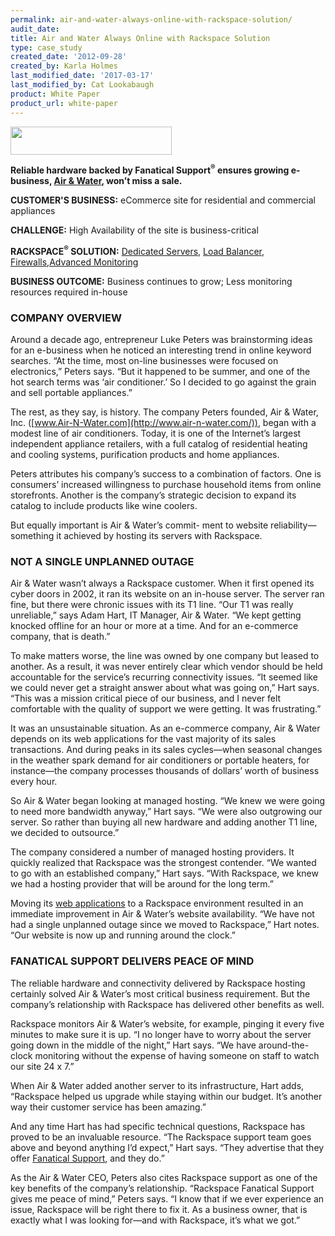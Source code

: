 ```yaml
---
permalink: air-and-water-always-online-with-rackspace-solution/
audit_date:
title: Air and Water Always Online with Rackspace Solution
type: case_study
created_date: '2012-09-28'
created_by: Karla Holmes
last_modified_date: '2017-03-17'
last_modified_by: Cat Lookabaugh
product: White Paper
product_url: white-paper
---
```


<a href="http://www.air-n-water.com/">
   <img src="{% asset_path UseCases/air-and-water-always-online-with-rackspace-solution/ANW_Logo.png %}" width="258" height="45" />
</a>

**Reliable hardware backed by Fanatical Support<sup>&reg;</sup> ensures growing
e-business, [Air & Water](http://www.air-n-water.com/), won’t miss a sale.**

**CUSTOMER'S BUSINESS:** eCommerce site for residential and commercial appliances

**CHALLENGE:** High Availability of the site is business-critical

**RACKSPACE<sup>&reg;</sup> SOLUTION:** [Dedicated
Servers](http://www.rackspace.com/managed_hosting/index.php), [Load
Balancer](http://www.rackspace.com/cloud/cloud_hosting_products/loadbalancers/),
[Firewalls](http://www.rackspace.com/managed_hosting/services/security/firewalls.php),[Advanced
Monitoring](http://www.rackspace.com/managed_hosting/services/proservices/criticalsites.php)

**BUSINESS OUTCOME:** Business continues to grow; Less monitoring resources
required in-house

### COMPANY OVERVIEW

Around a decade ago, entrepreneur Luke Peters was brainstorming ideas
for an e-business when he noticed an interesting trend in online keyword
searches. “At the time, most on-line businesses were focused on
electronics,” Peters says. “But it happened to be summer, and one of the
hot search terms was ‘air conditioner.’ So I decided to go against the
grain and sell portable appliances.”

The rest, as they say, is history. The company Peters founded, Air &
Water, Inc. ([www.Air-N-Water.com](http://www.air-n-water.com/)), began
with a modest line of air conditioners. Today, it is one of the
Internet’s largest independent appliance retailers, with a full catalog
of residential heating and cooling systems, purification products and
home appliances.

Peters attributes his company’s success to a combination of factors. One
is consumers’ increased willingness to purchase household items from
online storefronts. Another is the company’s strategic decision to
expand its catalog to include products like wine coolers.

But equally important is Air & Water’s commit- ment to website
reliability—something it achieved by hosting its servers with Rackspace.

### NOT A SINGLE UNPLANNED OUTAGE

Air & Water wasn’t always a Rackspace customer. When it first opened its
cyber doors in 2002, it ran its website on an in-house server. The
server ran fine, but there were chronic issues with its T1 line. “Our T1
was really unreliable,” says Adam Hart, IT Manager, Air & Water. “We
kept getting knocked offline for an hour or more at a time. And for an
e-commerce company, that is death.”

To make matters worse, the line was owned by one company but leased to
another. As a result, it was never entirely clear which vendor should be
held accountable for the service’s recurring connectivity issues. “It
seemed like we could never get a straight answer about what was going
on,” Hart says. “This was a mission critical piece of our business, and
I never felt comfortable with the quality of support we were getting. It
was frustrating.”

It was an unsustainable situation. As an e-commerce company, Air & Water
depends on its web applications for the vast majority of its sales
transactions. And during peaks in its sales cycles—when seasonal changes
in the weather spark demand for air conditioners or portable heaters,
for instance—the company processes thousands of dollars’ worth of
business every hour.

So Air & Water began looking at managed hosting. “We knew we were going
to need more bandwidth anyway,” Hart says. “We were also outgrowing our
server. So rather than buying all new hardware and adding another T1
line, we decided to outsource.”

The company considered a number of managed hosting providers. It quickly
realized that Rackspace was the strongest contender. “We wanted to go
with an established company,” Hart says. “With Rackspace, we knew we had
a hosting provider that will be around for the long term.”

Moving its [web
applications](http://www.rackspace.com/enterprise_hosting/saas/) to a
Rackspace environment resulted in an immediate improvement in Air &
Water’s website availability. “We have not had a single unplanned outage
since we moved to Rackspace,” Hart notes. “Our website is now up and
running around the clock.”

### FANATICAL SUPPORT DELIVERS PEACE OF MIND

The reliable hardware and connectivity delivered by Rackspace hosting
certainly solved Air & Water’s most critical business requirement. But
the company’s relationship with Rackspace has delivered other benefits
as well.

Rackspace monitors Air & Water’s website, for example, pinging it every
five minutes to make sure it is up. “I no longer have to worry about the
server going down in the middle of the night,” Hart says. “We have
around-the-clock monitoring without the expense of having someone on
staff to watch our site 24 x 7.”

When Air & Water added another server to its infrastructure, Hart adds,
“Rackspace helped us upgrade while staying within our budget. It’s
another way their customer service has been amazing.”

And any time Hart has had specific technical questions, Rackspace has
proved to be an invaluable resource. “The Rackspace support team goes
above and beyond anything I’d expect,” Hart says. “They advertise that
they offer [Fanatical Support](http://www.rackspace.com/whyrackspace/support/),
and they do.”

As the Air & Water CEO, Peters also cites Rackspace support as one of
the key benefits of the company’s relationship. “Rackspace Fanatical
Support gives me peace of mind,” Peters says. “I know that if we ever
experience an issue, Rackspace will be right there to fix it. As a
business owner, that is exactly what I was looking for—and with
Rackspace, it’s what we got.”


